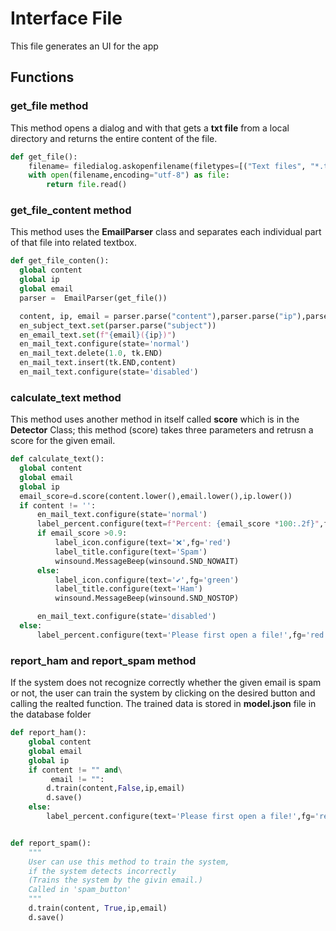 # Interface File

This file generates an UI for the app

## Functions

### get_file method
   This method opens a dialog and with that gets a **txt file** from a local directory and returns the entire content of the file.
   
```python        
def get_file():
    filename= filedialog.askopenfilename(filetypes=[("Text files", "*.txt")])
    with open(filename,encoding="utf-8") as file:
        return file.read()
```
### get_file_content method
    
   This method uses the **EmailParser** class and separates each individual part of that file into related textbox.
   
```py
def get_file_conten():
  global content
  global ip
  global email
  parser =  EmailParser(get_file())

  content, ip, email = parser.parse("content"),parser.parse("ip"),parser.parse("email")
  en_subject_text.set(parser.parse("subject"))
  en_email_text.set(f"{email}({ip})")
  en_mail_text.configure(state='normal')
  en_mail_text.delete(1.0, tk.END)
  en_mail_text.insert(tk.END,content)
  en_mail_text.configure(state='disabled')
```
### calculate_text method

   This method uses another method in itself called **score** which is in the **Detector** Class;
   this method (score) takes three parameters and retrusn a score for the given email.
```py
def calculate_text():     
  global content
  global email
  global ip
  email_score=d.score(content.lower(),email.lower(),ip.lower())
  if content != '':
      en_mail_text.configure(state='normal')
      label_percent.configure(text=f"Percent: {email_score *100:.2f}",fg='black')
      if email_score >0.9:
          label_icon.configure(text='❌',fg='red')
          label_title.configure(text='Spam')
          winsound.MessageBeep(winsound.SND_NOWAIT)
      else:
          label_icon.configure(text='✔',fg='green')
          label_title.configure(text='Ham')
          winsound.MessageBeep(winsound.SND_NOSTOP)

      en_mail_text.configure(state='disabled')
  else:
      label_percent.configure(text='Please first open a file!',fg='red')
```
### report_ham and report_spam method

   If the system does not recognize correctly whether the given email is spam or not, 
   the user can train the system by clicking on the desired button and calling the realted function.
   The trained data is stored in **model.json** file in the database folder 
 ```py   
 def report_ham():
     global content
     global email
     global ip
     if content != "" and\
          email != "":
         d.train(content,False,ip,email)
         d.save()
     else:
         label_percent.configure(text='Please first open a file!',fg='red')


 def report_spam():
     """
     User can use this method to train the system, 
     if the system detects incorrectly
     (Trains the system by the givin email.)
     Called in 'spam_button'
     """
     d.train(content, True,ip,email)
     d.save()
  ```
 
